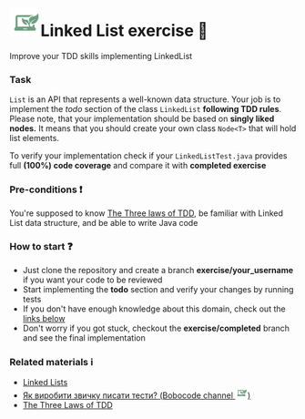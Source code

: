 # <img src="https://raw.githubusercontent.com/bobocode-projects/resources/master/image/logo_transparent_background.png" height=50/>Linked List exercise :muscle:
Improve your TDD skills implementing LinkedList

### Task
`List` is an API that represents a well-known data structure. Your job is to 
implement the *todo* section of the class `LinkedList` **following TDD rules**. Please note, that your implementation 
should be based on **singly liked  nodes.** It means that you should create your own class `Node<T>` 
that will hold list elements. 
  
To verify your implementation check if your `LinkedListTest.java` provides full **(100%) code coverage** and compare it 
with **completed exercise**
 
### Pre-conditions :heavy_exclamation_mark:
You're supposed to know [The Three laws of TDD](https://github.com/bobocode-projects/tdd-exercises#the-three-laws-of-tdd),
 be familiar with Linked List data structure, and be able to write Java code

### How to start :question:
* Just clone the repository and create a branch **exercise/your_username** if you want your code to be reviewed
* Start implementing the **todo** section and verify your changes by running tests
* If you don't have enough knowledge about this domain, check out the [links below](#related-materials-information_source)
* Don't worry if you got stuck, checkout the **exercise/completed** branch and see the final implementation
 
### Related materials :information_source:
 * [Linked Lists](https://www.cs.cmu.edu/~adamchik/15-121/lectures/Linked%20Lists/linked%20lists.html)
 * [Як виробити звичку писати тести? (Bobocode channel <img src="https://raw.githubusercontent.com/bobocode-projects/resources/master/image/logo_transparent_background.png" height=20/>)](https://youtu.be/L_CiX9C51BI)
 * [The Three Laws of TDD](https://www.youtube.com/watch?v=qkblc5WRn-U&t=3476s)

